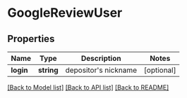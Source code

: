 # GoogleReviewUser

## Properties
Name | Type | Description | Notes
------------ | ------------- | ------------- | -------------
**login** | **string** | depositor&#x27;s nickname | [optional] 

[[Back to Model list]](../../README.md#documentation-for-models) [[Back to API list]](../../README.md#documentation-for-api-endpoints) [[Back to README]](../../README.md)

